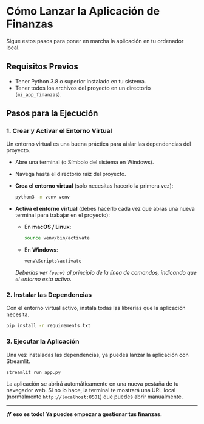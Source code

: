 # Cómo Lanzar la Aplicación de Finanzas

Sigue estos pasos para poner en marcha la aplicación en tu ordenador local.

## Requisitos Previos

-   Tener Python 3.8 o superior instalado en tu sistema.
-   Tener todos los archivos del proyecto en un directorio (`mi_app_finanzas`).

## Pasos para la Ejecución

### 1. Crear y Activar el Entorno Virtual

Un entorno virtual es una buena práctica para aislar las dependencias del proyecto.

-   Abre una terminal (o Símbolo del sistema en Windows).
-   Navega hasta el directorio raíz del proyecto.

-   **Crea el entorno virtual** (solo necesitas hacerlo la primera vez):
    ```bash
    python3 -m venv venv
    ```

-   **Activa el entorno virtual** (debes hacerlo cada vez que abras una nueva terminal para trabajar en el proyecto):
    -   En **macOS / Linux**:
        ```bash
        source venv/bin/activate
        ```
    -   En **Windows**:
        ```bash
        venv\Scripts\activate
        ```
    *Deberías ver `(venv)` al principio de la línea de comandos, indicando que el entorno está activo.*

### 2. Instalar las Dependencias

Con el entorno virtual activo, instala todas las librerías que la aplicación necesita.

```bash
pip install -r requirements.txt
```

### 3. Ejecutar la Aplicación

Una vez instaladas las dependencias, ya puedes lanzar la aplicación con Streamlit.

```bash
streamlit run app.py
```

La aplicación se abrirá automáticamente en una nueva pestaña de tu navegador web. Si no lo hace, la terminal te mostrará una URL local (normalmente `http://localhost:8501`) que puedes abrir manualmente.

---

**¡Y eso es todo! Ya puedes empezar a gestionar tus finanzas.**
